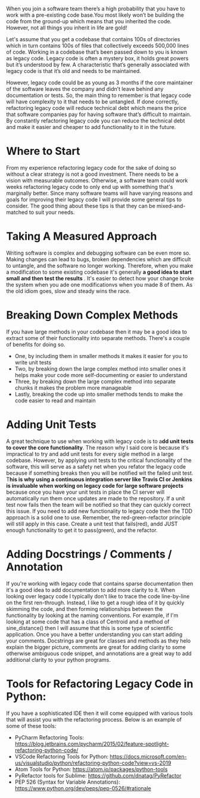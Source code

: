 When you join a software team there’s a high probability that you have to work with a pre-existing code base.You most likely won’t be building the code from the ground-up which means that you inherited the code. However, not all things you inherit in life are gold!

Let's assume that you get a codebase that contains 100s of directories which in turn contains 100s of files that collectively exceeds 500,000 lines of code. Working in a codebase that’s been passed down to you is known as legacy code. Legacy code is often a mystery box, it holds great powers but it’s understood by few. A characteristic that’s generally associated with legacy code is that it’s old and needs to be maintained.

However, legacy code could be as young as 3 months if the core maintainer of the software leaves the company and didn’t leave behind any documentation or tests. So, the main thing to remember is that legacy code will have complexity to it that needs to be untangled. If done correctly, refactoring legacy code will reduce technical debt which means the price that software companies pay for having software that’s difficult to maintain. By constantly refactoring legacy code you can reduce the technical debt and make it easier and cheaper to add functionality to it in the future. 

# Where to Start

From my experience refactoring legacy code for the sake of doing so without a clear strategy is not a good investment. There needs to be a vision with measurable outcomes. Otherwise, a software team could work weeks refactoring legacy code to only end up with something that's marginally better. Since many software teams will have varying reasons and goals for improving their legacy code I will provide some general tips to consider. The good thing about these tips is that they can be mixed-and-matched to suit your needs.

# Taking A Measured Approach
Writing software is complex and debugging software can be even more so. Making changes can lead to bugs, broken dependencies which are difficult to untangle, and the software no longer working. Therefore, when you make a modification to some existing codebase it's generally **a good idea to start small and then test the results** . It's easier to detect how your change broke the system when you ade one modificationvs when you made 8 of them. As the old idiom goes, slow and steady wins the race.

# Breaking Down Complex Methods
If you have large methods in your codebase then it may be a good idea to extract some of their functionality into separate methods. There's a couple of benefits for doing so.
- One, by including them in smaller methods it makes it easier for you to write unit tests
- Two, by breaking down the large complex method into smaller ones it helps make your code more self-documenting or easier to understand
- Three, by breaking down the large complex method into separate chunks it makes the problem more manageable
- Lastly, breaking the code up into smaller methods tends to make the code easier to read and maintain

# Adding Unit Tests
A great technique to use when working with legacy code is to a**dd unit tests to cover the core functionality**. The reason why I said core is because it's impractical to try and add unit tests for every sigle method in a large codebase. However, by applying unit tests to the critical functionality of the software, this will serve as a safety net when you refator the legacy code because if something breaks then you will be notified wit the failed unit test. T**his is why using a continuous integration server like Travis CI or Jenkins is invaluable when working on legacy code for large software projects** because once you have your unit tests in place the CI server will automatically run them once updates are made to the repository. If a unit test now fails then the team will be notified so that they can quickly correct this issue. If you need to add new functionality to legacy code then the TDD approach is a solid one to use. Remember, the red-green-refactor principle will still apply in this case. Create a unit test that fails(red), andd JUST enough functionality to get it to pass(green), and the refactor.

# Adding Docstrings / Comments / Annotation
If you're working with legacy code that contains sparse documentation then it's a good idea to add documentation to add more clarity to it. When looking over legacy code I typically don't like to trace the code line-by-line on the first ren-through. Instead, I like to get a rough idea of it by quickly skimming the code, and then forming relationships between the functionality by looking at the naming conventions. For example, if I'm looking at some code that has a class of Centroid and a method of sine_distance() then I will assume that this is some type of scientific application. Once you have a better understanding you can start adding your comments. Docstrings are great for classes and methods as they helo explain the bigger picture, comments are great for adding clarity to some otherwise ambiguous code snippet, and annotations are a great way to add additional clarity to your python programs.


# Tools for Refactoring Legacy Code in Python:
If you have a sophisticated IDE then it will come equipped with various tools that will assist you with the refactoring process. Below is an example of some of these tools:

- PyCharm Refactoring Tools: https://blog.jetbrains.com/pycharm/2015/02/feature-spotlight-refactoring-python-code/
- VSCode Refactoring Tools for Python: https://docs.microsoft.com/en-us/visualstudio/python/refactoring-python-code?view=vs-2019
- Atom Tools for Python: https://atom.io/packages/python-tools
- PyRefactor tools for Sublime: https://github.com/dnatag/PyRefactor
- PEP 526 (Syntax for Variable Annotations): https://www.python.org/dev/peps/pep-0526/#rationale